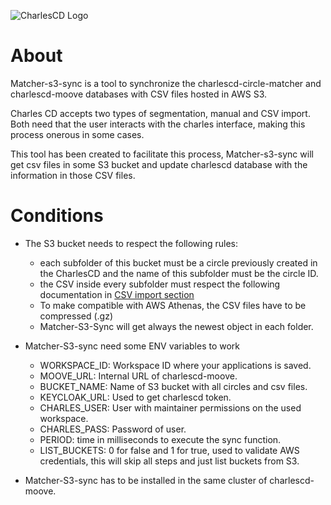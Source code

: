 ![CharlesCD Logo](../../images/logo.png)

# About
Matcher-s3-sync is a tool to synchronize the charlescd-circle-matcher and charlescd-moove databases with CSV files hosted in AWS S3.

Charles CD accepts two types of segmentation, manual and CSV import. Both need that the user interacts with the charles interface, making this process onerous in some cases.

This tool has been created to facilitate this process, Matcher-s3-sync will get csv files in some S3 bucket and update charlescd database with the information in those CSV files.


# Conditions
 - The S3 bucket needs to respect the following rules:
    - each subfolder of this bucket must be a circle previously created in the CharlesCD and the name of this subfolder must be the circle ID.
    - the CSV inside every subfolder must respect the following documentation in [CSV import section](https://docs.charlescd.io/reference/circles)
    - To make compatible with AWS Athenas, the CSV files have to be compressed (.gz)
    - Matcher-S3-Sync will get always the newest object in each folder.

 - Matcher-S3-sync need some ENV variables to work
    - WORKSPACE_ID: Workspace ID where your applications is saved.
    - MOOVE_URL: Internal URL of charlescd-moove.
    - BUCKET_NAME: Name of S3 bucket with all circles and csv files.
    - KEYCLOAK_URL: Used to get charlescd token.
    - CHARLES_USER: User with maintainer permissions on the used workspace.
    - CHARLES_PASS: Password of user.
    - PERIOD: time in milliseconds to execute the sync function.
    - LIST_BUCKETS: 0 for false and 1 for true, used to validate AWS credentials, this will skip all steps and just list buckets from S3.

 - Matcher-S3-sync has to be installed in the same cluster of charlescd-moove.

